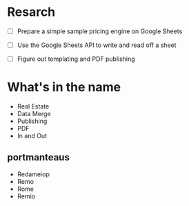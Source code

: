 
# Resarch
- [ ] Prepare a simple sample pricing engine on Google Sheets
- [ ] Use the Google Sheets API to write and read off a sheet
- [ ] Figure out templating and PDF publishing





# What's in the name
- Real Estate
- Data Merge
- Publishing
- PDF
- In and Out

## portmanteaus
- Redameiop
- Remo
- Rome
- Remio
